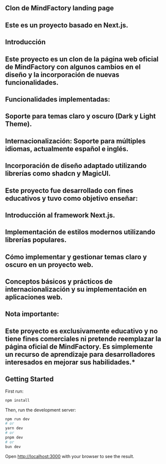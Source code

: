 ## Clon de MindFactory landing page
## Este es un proyecto basado en Next.js.

## Introducción
## Este proyecto es un clon de la página web oficial de MindFactory con algunos cambios en el diseño y la incorporación de nuevas funcionalidades.

## Funcionalidades implementadas:
## Soporte para temas claro y oscuro (Dark y Light Theme).
## Internacionalización: Soporte para múltiples idiomas, actualmente español e inglés.
## Incorporación de diseño adaptado utilizando librerías como shadcn y MagicUI.


## Este proyecto fue desarrollado con fines educativos y tuvo como objetivo enseñar:

## Introducción al framework Next.js.
## Implementación de estilos modernos utilizando librerías populares.
## Cómo implementar y gestionar temas claro y oscuro en un proyecto web.
## Conceptos básicos y prácticos de internacionalización y su implementación en aplicaciones web.

## Nota importante:
## Este proyecto es exclusivamente educativo y no tiene fines comerciales ni pretende reemplazar la página oficial de MindFactory. Es simplemente un recurso de aprendizaje para desarrolladores interesados en mejorar sus habilidades.*


## Getting Started

First run:

```bash
npm install
```

Then, run the development server:

```bash
npm run dev
# or
yarn dev
# or
pnpm dev
# or
bun dev
```

Open [http://localhost:3000](http://localhost:3000) with your browser to see the result.